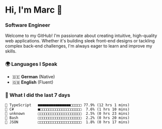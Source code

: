 # Hi, I'm Marc 👋 
### Software Engineer

Welcome to my GitHub! I'm passionate about creating intuitive, high-quality web applications. Whether it's building sleek front-end designs or tackling complex back-end challenges, I'm always eager to learn and improve my skills.  

### 🌍 Languages I Speak  
- 🇩🇪 **German** (Native)  
- 🇬🇧 **English** (Fluent)

### 🤯 What I did the last 7 days

```
🔷 TypeScript   ■■■■■■■■■■■■■■■□□□□□ 77.9% (12 hrs 1 mins)
🔷 C#           ■□□□□□□□□□□□□□□□□□□□  7.6% (1 hrs 10 mins)
📄 unknown      □□□□□□□□□□□□□□□□□□□□  2.5% (0 hrs 23 mins)
📄 Bash         □□□□□□□□□□□□□□□□□□□□  2.2% (0 hrs 20 mins)
📄 JSON         □□□□□□□□□□□□□□□□□□□□  1.8% (0 hrs 17 mins)
```